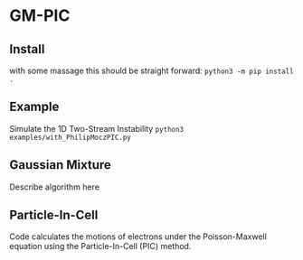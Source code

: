 # GM-PIC

## Install
with some massage this should be straight forward:
```python3 -m pip install . ```

## Example
Simulate the 1D Two-Stream Instability
``` python3 examples/with_PhilipMoczPIC.py ```

## Gaussian Mixture
Describe algorithm here

## Particle-In-Cell
Code calculates the motions of electrons under the Poisson-Maxwell equation using the Particle-In-Cell (PIC) method.


